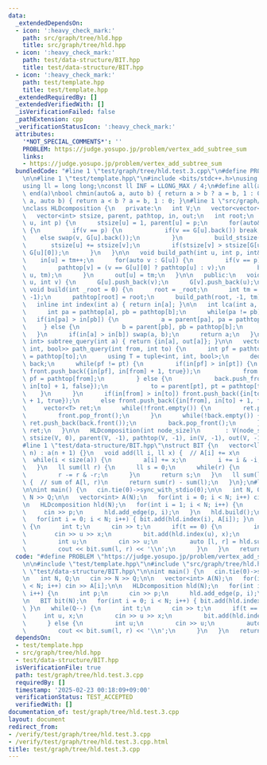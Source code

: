 ```yaml
---
data:
  _extendedDependsOn:
  - icon: ':heavy_check_mark:'
    path: src/graph/tree/hld.hpp
    title: src/graph/tree/hld.hpp
  - icon: ':heavy_check_mark:'
    path: test/data-structure/BIT.hpp
    title: test/data-structure/BIT.hpp
  - icon: ':heavy_check_mark:'
    path: test/template.hpp
    title: test/template.hpp
  _extendedRequiredBy: []
  _extendedVerifiedWith: []
  _isVerificationFailed: false
  _pathExtension: cpp
  _verificationStatusIcon: ':heavy_check_mark:'
  attributes:
    '*NOT_SPECIAL_COMMENTS*': ''
    PROBLEM: https://judge.yosupo.jp/problem/vertex_add_subtree_sum
    links:
    - https://judge.yosupo.jp/problem/vertex_add_subtree_sum
  bundledCode: "#line 1 \"test/graph/tree/hld.test.3.cpp\"\n#define PROBLEM \"https://judge.yosupo.jp/problem/vertex_add_subtree_sum\"\
    \n\n#line 1 \"test/template.hpp\"\n#include <bits/stdc++.h>\nusing namespace std;\n\
    using ll = long long;\nconst ll INF = LLONG_MAX / 4;\n#define all(a) begin(a),\
    \ end(a)\nbool chmin(auto& a, auto b) { return a > b ? a = b, 1 : 0; }\nbool chmax(auto&\
    \ a, auto b) { return a < b ? a = b, 1 : 0; }\n#line 1 \"src/graph/tree/hld.hpp\"\
    \nclass HLDcomposition {\n   private:\n   int V;\n   vector<vector<int>> G;\n\
    \   vector<int> stsize, parent, pathtop, in, out;\n   int root;\n   void build_stsize(int\
    \ u, int p) {\n      stsize[u] = 1, parent[u] = p;\n      for(auto&& v : G[u])\
    \ {\n         if(v == p) {\n            if(v == G[u].back()) break;\n        \
    \    else swap(v, G[u].back());\n         }\n         build_stsize(v, u);\n  \
    \       stsize[u] += stsize[v];\n         if(stsize[v] > stsize[G[u][0]]) swap(v,\
    \ G[u][0]);\n      }\n   }\n\n   void build_path(int u, int p, int& tm) {\n  \
    \    in[u] = tm++;\n      for(auto v : G[u]) {\n         if(v == p) continue;\n\
    \         pathtop[v] = (v == G[u][0] ? pathtop[u] : v);\n         build_path(v,\
    \ u, tm);\n      }\n      out[u] = tm;\n   }\n\n   public:\n   void add_edge(int\
    \ u, int v) {\n      G[u].push_back(v);\n      G[v].push_back(u);\n   }\n\n  \
    \ void build(int _root = 0) {\n      root = _root;\n      int tm = 0;\n      build_stsize(root,\
    \ -1);\n      pathtop[root] = root;\n      build_path(root, -1, tm);\n   }\n\n\
    \   inline int index(int a) { return in[a]; }\n\n   int lca(int a, int b) {\n\
    \      int pa = pathtop[a], pb = pathtop[b];\n      while(pa != pb) {\n      \
    \   if(in[pa] > in[pb]) {\n            a = parent[pa], pa = pathtop[a];\n    \
    \     } else {\n            b = parent[pb], pb = pathtop[b];\n         }\n   \
    \   }\n      if(in[a] > in[b]) swap(a, b);\n      return a;\n   }\n\n   pair<int,\
    \ int> subtree_query(int a) { return {in[a], out[a]}; }\n\n   vector<tuple<int,\
    \ int, bool>> path_query(int from, int to) {\n      int pf = pathtop[from], pt\
    \ = pathtop[to];\n      using T = tuple<int, int, bool>;\n      deque<T> front,\
    \ back;\n      while(pf != pt) {\n         if(in[pf] > in[pt]) {\n           \
    \ front.push_back({in[pf], in[from] + 1, true});\n            from = parent[pf],\
    \ pf = pathtop[from];\n         } else {\n            back.push_front({in[pt],\
    \ in[to] + 1, false});\n            to = parent[pt], pt = pathtop[to];\n     \
    \    }\n      }\n      if(in[from] > in[to]) front.push_back({in[to], in[from]\
    \ + 1, true});\n      else front.push_back({in[from], in[to] + 1, false});\n \
    \     vector<T> ret;\n      while(!front.empty()) {\n         ret.push_back(front.front());\n\
    \         front.pop_front();\n      }\n      while(!back.empty()) {\n        \
    \ ret.push_back(back.front());\n         back.pop_front();\n      }\n      return\
    \ ret;\n   }\n\n   HLDcomposition(int node_size)\n       : V(node_size), G(V),\
    \ stsize(V, 0), parent(V, -1), pathtop(V, -1), in(V, -1), out(V, -1) {}\n};\n\
    #line 1 \"test/data-structure/BIT.hpp\"\nstruct BIT {\n   vector<ll> a;\n   BIT(ll\
    \ n) : a(n + 1) {}\n   void add(ll i, ll x) {  // A[i] += x\n      i++;\n    \
    \  while(i < size(a)) {\n         a[i] += x;\n         i += i & -i;\n      }\n\
    \   }\n   ll sum(ll r) {\n      ll s = 0;\n      while(r) {\n         s += a[r];\n\
    \         r -= r & -r;\n      }\n      return s;\n   }\n   ll sum(ll l, ll r)\
    \ {  // sum of A[l, r)\n      return sum(r) - sum(l);\n   }\n};\n#line 6 \"test/graph/tree/hld.test.3.cpp\"\
    \n\nint main() {\n   cin.tie(0)->sync_with_stdio(0);\n\n   int N, Q;\n   cin >>\
    \ N >> Q;\n\n   vector<int> A(N);\n   for(int i = 0; i < N; i++) cin >> A[i];\n\
    \n   HLDcomposition hld(N);\n   for(int i = 1; i < N; i++) {\n      int p;\n \
    \     cin >> p;\n      hld.add_edge(p, i);\n   }\n   hld.build();\n\n   BIT bit(N);\n\
    \   for(int i = 0; i < N; i++) { bit.add(hld.index(i), A[i]); }\n   while(Q--)\
    \ {\n      int t;\n      cin >> t;\n      if(t == 0) {\n         int u, x;\n \
    \        cin >> u >> x;\n         bit.add(hld.index(u), x);\n      } else {\n\
    \         int u;\n         cin >> u;\n         auto [l, r] = hld.subtree_query(u);\n\
    \         cout << bit.sum(l, r) << '\\n';\n      }\n   }\n   return 0;\n}\n"
  code: "#define PROBLEM \"https://judge.yosupo.jp/problem/vertex_add_subtree_sum\"\
    \n\n#include \"test/template.hpp\"\n#include \"src/graph/tree/hld.hpp\"\n#include\
    \ \"test/data-structure/BIT.hpp\"\n\nint main() {\n   cin.tie(0)->sync_with_stdio(0);\n\
    \n   int N, Q;\n   cin >> N >> Q;\n\n   vector<int> A(N);\n   for(int i = 0; i\
    \ < N; i++) cin >> A[i];\n\n   HLDcomposition hld(N);\n   for(int i = 1; i < N;\
    \ i++) {\n      int p;\n      cin >> p;\n      hld.add_edge(p, i);\n   }\n   hld.build();\n\
    \n   BIT bit(N);\n   for(int i = 0; i < N; i++) { bit.add(hld.index(i), A[i]);\
    \ }\n   while(Q--) {\n      int t;\n      cin >> t;\n      if(t == 0) {\n    \
    \     int u, x;\n         cin >> u >> x;\n         bit.add(hld.index(u), x);\n\
    \      } else {\n         int u;\n         cin >> u;\n         auto [l, r] = hld.subtree_query(u);\n\
    \         cout << bit.sum(l, r) << '\\n';\n      }\n   }\n   return 0;\n}"
  dependsOn:
  - test/template.hpp
  - src/graph/tree/hld.hpp
  - test/data-structure/BIT.hpp
  isVerificationFile: true
  path: test/graph/tree/hld.test.3.cpp
  requiredBy: []
  timestamp: '2025-02-23 00:18:09+09:00'
  verificationStatus: TEST_ACCEPTED
  verifiedWith: []
documentation_of: test/graph/tree/hld.test.3.cpp
layout: document
redirect_from:
- /verify/test/graph/tree/hld.test.3.cpp
- /verify/test/graph/tree/hld.test.3.cpp.html
title: test/graph/tree/hld.test.3.cpp
---
```

